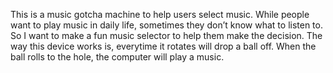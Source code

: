This is a music gotcha machine to help users select music. While people want to play music in daily life, sometimes they don’t know what to listen to. So I want to make a fun music selector to help them make the decision. The way this device works is, everytime it rotates will drop a ball off. When the ball rolls to the hole, the computer will play a music.